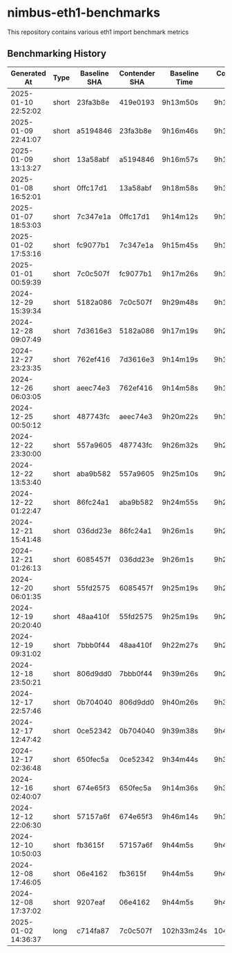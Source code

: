# nimbus-eth1-benchmarks
This repository contains various eth1 import benchmark metrics

## Benchmarking History

| Generated At | Type | Baseline SHA | Contender SHA | Baseline Time | Contender Time | Time Delta |
  |--------------|------|--------------|---------------|---------------|----------------|------------|
  | 2025-01-10 22:52:02 | short | 23fa3b8e | 419e0193 | 9h13m50s | 9h18m21s | 4m31s, 0.82% |
  | 2025-01-09 22:41:07 | short | a5194846 | 23fa3b8e | 9h16m46s | 9h13m50s | -2m55s, -0.53% |
  | 2025-01-09 13:13:27 | short | 13a58abf | a5194846 | 9h16m57s | 9h16m46s | -11s, -0.03% |
  | 2025-01-08 16:52:01 | short | 0ffc17d1 | 13a58abf | 9h18m58s | 9h16m57s | -2m0s, -0.36% |
  | 2025-01-07 18:53:03 | short | 7c347e1a | 0ffc17d1 | 9h14m12s | 9h18m58s | 4m45s, 0.86% |
  | 2025-01-02 17:53:16 | short | fc9077b1 | 7c347e1a | 9h15m45s | 9h14m12s | -1m32s, -0.28% |
  | 2025-01-01 00:59:39 | short | 7c0c507f | fc9077b1 | 9h17m26s | 9h15m45s | -1m41s, -0.30% |
  | 2024-12-29 15:39:34 | short | 5182a086 | 7c0c507f | 9h29m48s | 9h17m26s | -12m21s, -2.17% |
  | 2024-12-28 09:07:49 | short | 7d3616e3 | 5182a086 | 9h17m19s | 9h29m48s | 12m28s, 2.24% |
  | 2024-12-27 23:23:35 | short | 762ef416 | 7d3616e3 | 9h14m19s | 9h17m19s | 2m59s, 0.54% |
  | 2024-12-26 06:03:05 | short | aeec74e3 | 762ef416 | 9h14m58s | 9h14m19s | -38s, -0.12% |
  | 2024-12-25 00:50:12 | short | 487743fc | aeec74e3 | 9h20m22s | 9h14m58s | -5m23s, -0.96% |
  | 2024-12-22 23:30:00 | short | 557a9605 | 487743fc | 9h26m32s | 9h20m22s | -6m10s, -1.09% |
  | 2024-12-22 13:53:40 | short | aba9b582 | 557a9605 | 9h25m10s | 9h26m32s | 1m22s, 0.24% |
  | 2024-12-22 01:22:47 | short | 86fc24a1 | aba9b582 | 9h24m55s | 9h25m10s | 15s, 0.05% |
  | 2024-12-21 15:41:48 | short | 036dd23e | 86fc24a1 | 9h26m1s | 9h24m55s | -1m6s, -0.20% |
  | 2024-12-21 01:26:13 | short | 6085457f | 036dd23e | 9h26m1s | 9h26m1s | 0s, 0.00% |
  | 2024-12-20 06:01:35 | short | 55fd2575 | 6085457f | 9h25m19s | 9h26m1s | 41s, 0.12% |
  | 2024-12-19 20:20:40 | short | 48aa410f | 55fd2575 | 9h25m19s | 9h25m19s | 0s, 0.00% |
  | 2024-12-19 09:31:02 | short | 7bbb0f44 | 48aa410f | 9h22m27s | 9h25m19s | 2m51s, 0.51% |
  | 2024-12-18 23:50:21 | short | 806d9dd0 | 7bbb0f44 | 9h39m26s | 9h22m27s | -16m58s, -2.93% |
  | 2024-12-17 22:57:46 | short | 0b704040 | 806d9dd0 | 9h40m26s | 9h39m26s | -1m0s, -0.17% |
  | 2024-12-17 12:47:42 | short | 0ce52342 | 0b704040 | 9h39m38s | 9h40m26s | 48s, 0.14% |
  | 2024-12-17 02:36:48 | short | 650fec5a | 0ce52342 | 9h34m44s | 9h39m38s | 4m53s, 0.85% |
  | 2024-12-16 02:40:07 | short | 674e65f3 | 650fec5a | 9h14m36s | 9h34m44s | 20m8s, 3.63% |
  | 2024-12-12 22:06:30 | short | 57157a6f | 674e65f3 | 9h46m14s | 9h14m36s | -31m37s, -5.39% |
  | 2024-12-10 10:50:03 | short | fb3615f | 57157a6f | 9h44m5s | 9h46m14s | 2m9s, 0.37% |
  | 2024-12-08 17:46:05 | short | 06e4162 | fb3615f | 9h44m5s | 9h44m5s | 0s, 0.00% |
  | 2024-12-08 17:37:02 | short | 9207eaf | 06e4162 | 9h44m5s | 9h44m5s | 0s, 0.00% |
  | 2025-01-02 14:36:37 | long | c714fa87 | 7c0c507f | 102h33m24s | 104h20m2s | 1h46m38s, 1.73% |
